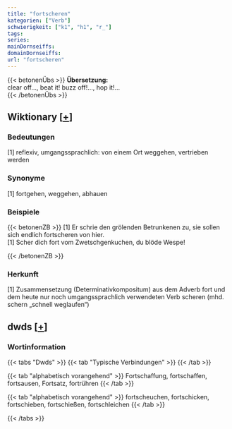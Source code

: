 ```yaml
---
title: "fortscheren"
kategorien: ["Verb"]
schwierigkeit: ["k1", "h1", "r_"]
tags:
series:
mainDornseiffs:
domainDornseiffs:
url: "fortscheren"
---
```


{{< betonenÜbs >}}
**Übersetzung:**  
clear off..., beat it! buzz off!..., hop it!...  
{{< /betonenÜbs >}}

## Wiktionary [[+](https://de.wiktionary.org/wiki/fortscheren)]

### Bedeutungen
[1] reflexiv, umgangssprachlich: von einem Ort weggehen, vertrieben werden  

### Synonyme
[1] fortgehen, weggehen, abhauen  

### Beispiele
{{< betonenZB >}}
[1] Er schrie den grölenden Betrunkenen zu, sie sollen sich endlich fortscheren von hier.  
[1] Scher dich fort vom Zwetschgenkuchen, du blöde Wespe!  

{{< /betonenZB >}}
### Herkunft
[1] Zusammensetzung (Determinativkompositum) aus dem Adverb fort und dem heute nur noch umgangssprachlich verwendeten Verb scheren (mhd. schern „schnell weglaufen“)  



## dwds [[+](https://www.dwds.de/wb/fortscheren)]

### Wortinformation
{{< tabs "Dwds" >}}
{{< tab "Typische Verbindungen" >}}
{{< /tab >}}

{{< tab "alphabetisch vorangehend" >}}
Fortschaffung, fortschaffen, fortsausen, Fortsatz, fortrühren
{{< /tab >}}

{{< tab "alphabetisch vorangehend" >}}
fortscheuchen, fortschicken, fortschieben, fortschießen, fortschleichen
{{< /tab >}}

{{< /tabs >}}

